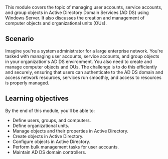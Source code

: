 This module covers the topic of managing user accounts, service accounts, and group objects in Active Directory Domain Services (AD DS) using Windows Server. It also discusses the creation and management of computer objects and organizational units (OUs).

## Scenario

Imagine you're a system administrator for a large enterprise network. You're tasked with managing user accounts, service accounts, and group objects in your organization's AD DS environment. You also need to create and manage computer objects and OUs. The challenge is to do this efficiently and securely, ensuring that users can authenticate to the AD DS domain and access network resources, services run smoothly, and access to resources is properly managed.

## Learning objectives

By the end of this module, you'll be able to:

 -  Define users, groups, and computers.
 -  Define organizational units.
 -  Manage objects and their properties in Active Directory.
 -  Create objects in Active Directory.
 -  Configure objects in Active Directory.
 -  Perform bulk management tasks for user accounts.
 -  Maintain AD DS domain controllers.
